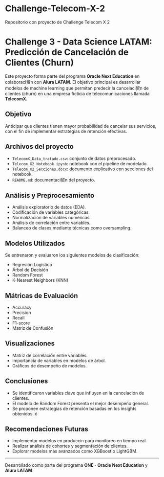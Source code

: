 # Challenge-Telecom-X-2
Repositorio con proyecto de Challenge Telecom X 2

# Challenge 3 - Data Science LATAM: Predicción de Cancelación de Clientes (Churn)

Este proyecto forma parte del programa **Oracle Next Education** en colaboraci贸n con **Alura LATAM**. El objetivo principal es desarrollar modelos de machine learning que permitan predecir la cancelaci贸n de clientes (churn) en una empresa ficticia de telecomunicaciones llamada **TelecomX**.

## Objetivo

Anticipar que clientes tienen mayor probabilidad de cancelar sus servicios, con el fin de implementar estrategias de retención efectivas.

## Archivos del proyecto

- `TelecomX_Data_tratado.csv`: conjunto de datos preprocesado.
- `Telecom_X2_Notebook.ipynb`: notebook con el pipeline de modelado.
- `Telecom_X2_Secciones.docx`: documento explicativo con secciones del notebook.
- `README.md`: documentaci贸n del proyecto.

## Análisis y Preprocesamiento

- Análisis exploratorio de datos (EDA).
- Codificación de variables categóricas.
- Normalización de variables numéricas.
- Análisis de correlación entre variables.
- Balanceo de clases mediante técnicas como oversampling.

## Modelos Utilizados

Se entrenaron y evaluaron los siguientes modelos de clasificación:

- Regresión Logística
- Árbol de Decisión
- Random Forest
- K-Nearest Neighbors (KNN)

## Mátricas de Evaluación

- Accuracy
- Precision
- Recall
- F1-score
- Matriz de Confusión

## Visualizaciones

- Matriz de correlación entre variables.
- Importancia de variables en modelos de árbol.
- Gráficos de desempeño de modelos.

## Conclusiones

- Se identificaron variables clave que influyen en la cancelación de clientes.
- El modelo de Random Forest presenta el mejor desempeño general.
- Se proponen estrategias de retención basadas en los insights obtenidos.
ó
## Recomendaciones Futuras

- Implementar modelos en produccin para monitoreo en tiempo real.
- Realizar análisis de cohortes y segmentación de clientes.
- Explorar modelos más avanzados como XGBoost o LightGBM.

---

Desarrollado como parte del programa **ONE - Oracle Next Education** y **Alura LATAM**.
